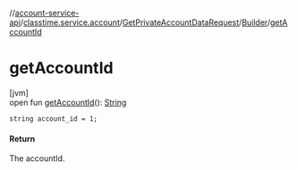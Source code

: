 //[account-service-api](../../../../index.md)/[classtime.service.account](../../index.md)/[GetPrivateAccountDataRequest](../index.md)/[Builder](index.md)/[getAccountId](get-account-id.md)

# getAccountId

[jvm]\
open fun [getAccountId](get-account-id.md)(): [String](https://docs.oracle.com/javase/8/docs/api/java/lang/String.html)

`string account_id = 1;`

#### Return

The accountId.
